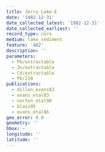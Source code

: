 ```yaml
---
title: Jerry Lake-E
date: '1982-12-31'
date_collected_latest: '1982-12-31'
date_collected_earliest: ''
record_type: core
medium: lake_sediment
feature: '482'
description: ''
parameters:
  - Pb/extractable
  - Zn/extractable
  - Cd/extractable
  - Pb/210
publications:
  - dillon_evans82
  - evans_etal83
  - norton_etal90
  - blais95
  - evans_etal86
geo_error: 0.0
geometry: ''
bbox: ~
longitude: ''
latitude: ''
---
```

